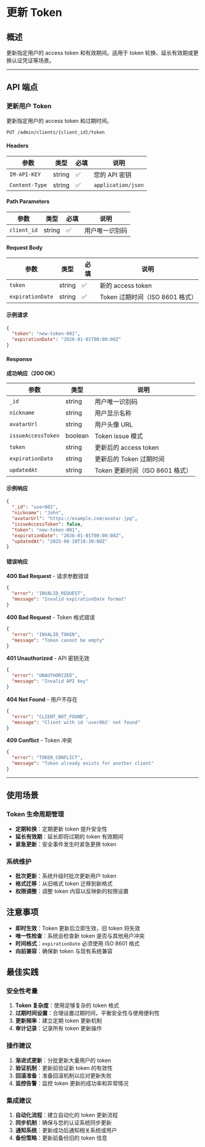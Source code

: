 # 更新 Token

## 概述

更新指定用户的 access token 和有效期间。适用于 token 轮换、延长有效期或更换认证凭证等场景。

------

## API 端点

### 更新用户 Token

更新指定用户的 access token 和过期时间。

```http
PUT /admin/clients/{client_id}/token
```

#### Headers

| 参数           | 类型   | 必填 | 说明               |
| -------------- | ------ | ---- | ------------------ |
| `IM-API-KEY`   | string | ✅    | 您的 API 密钥      |
| `Content-Type` | string | ✅    | `application/json` |

#### Path Parameters

| 参数        | 类型   | 必填 | 说明           |
| ----------- | ------ | ---- | -------------- |
| `client_id` | string | ✅    | 用户唯一识别码 |

#### Request Body

| 参数             | 类型   | 必填 | 说明                            |
| ---------------- | ------ | ---- | ------------------------------- |
| `token`          | string | ✅    | 新的 access token               |
| `expirationDate` | string | ✅    | Token 过期时间（ISO 8601 格式） |

#### 示例请求

```json
{
  "token": "new-token-001",
  "expirationDate": "2026-01-01T00:00:00Z"
}
```

#### Response

**成功响应（200 OK）**

| 参数               | 类型    | 说明                            |
| ------------------ | ------- | ------------------------------- |
| `_id`              | string  | 用户唯一识别码                  |
| `nickname`         | string  | 用户显示名称                    |
| `avatarUrl`        | string  | 用户头像 URL                    |
| `issueAccessToken` | boolean | Token issue 模式                |
| `token`            | string  | 更新后的 access token           |
| `expirationDate`   | string  | 更新后的 Token 过期时间         |
| `updatedAt`        | string  | Token 更新时间（ISO 8601 格式） |

#### 示例响应

```json
{
  "_id": "user002",
  "nickname": "John",
  "avatarUrl": "https://example.com/avatar.jpg",
  "issueAccessToken": false,
  "token": "new-token-001",
  "expirationDate": "2026-01-01T00:00:00Z",
  "updatedAt": "2025-08-10T10:30:00Z"
}
```

#### 错误响应

**400 Bad Request** - 请求参数错误

```json
{
  "error": "INVALID_REQUEST",
  "message": "Invalid expirationDate format"
}
```

**400 Bad Request** - Token 格式错误

```json
{
  "error": "INVALID_TOKEN",
  "message": "Token cannot be empty"
}
```

**401 Unauthorized** - API 密钥无效

```json
{
  "error": "UNAUTHORIZED",
  "message": "Invalid API key"
}
```

**404 Not Found** - 用户不存在

```json
{
  "error": "CLIENT_NOT_FOUND",
  "message": "Client with id 'user002' not found"
}
```

**409 Conflict** - Token 冲突

```json
{
  "error": "TOKEN_CONFLICT",
  "message": "Token already exists for another client"
}
```

------

## 使用场景

### Token 生命周期管理

- **定期轮换**：定期更新 token 提升安全性
- **延长有效期**：延长即将过期的 token 有效期间
- **紧急更新**：安全事件发生时紧急更换 token

### 系统维护

- **批次更新**：系统升级时批次更新用户 token
- **格式迁移**：从旧格式 token 迁移到新格式
- **权限调整**：调整 token 内容以反映新的权限设置

## 注意事项

- **即时生效**：Token 更新后立即生效，旧 token 将失效
- **唯一性检查**：系统会检查新 token 是否与其他用户冲突
- **时间格式**：`expirationDate` 必须使用 ISO 8601 格式
- **向前兼容**：确保新 token 与现有系统兼容

## 最佳实践

### 安全性考量

1. **Token 复杂度**：使用足够复杂的 token 格式
2. **过期时间设置**：合理设置过期时间，平衡安全性与使用便利性
3. **更新频率**：建立定期 token 更新机制
4. **审计记录**：记录所有 token 更新操作

### 操作建议

1. **渐进式更新**：分批更新大量用户的 token
2. **验证机制**：更新前验证新 token 的有效性
3. **回滚准备**：准备回滚机制以应对更新失败
4. **监控告警**：监控 token 更新的成功率和异常情况

### 集成建议

1. **自动化流程**：建立自动化的 token 更新流程
2. **同步机制**：确保与您的认证系统同步更新
3. **通知系统**：更新成功后通知相关系统或用户
4. **备份策略**：更新前备份旧的 token 信息